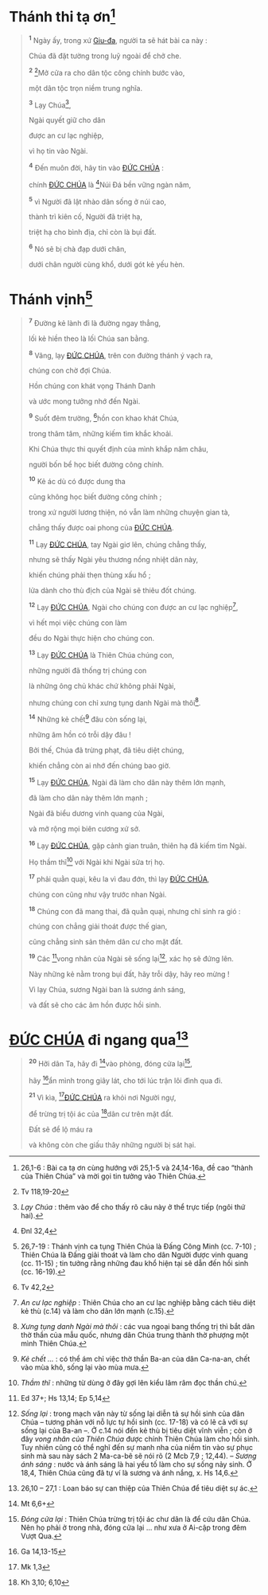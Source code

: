 # Thánh thi tạ ơn[^1-36102b37-37f9-4726-a320-d7366dd044ca]

> <sup><b>1</b></sup> Ngày ấy, trong xứ [Giu-đa](), người ta sẽ hát bài ca này :
>
> Chúa đã đặt tường trong luỹ ngoài để chở che.
>
> <sup><b>2</b></sup> [^2@-36102b37-37f9-4726-a320-d7366dd044ca]Mở cửa ra cho dân tộc công chính bước vào,
>
> một dân tộc trọn niềm trung nghĩa.
>
> <sup><b>3</b></sup> Lạy Chúa[^3-36102b37-37f9-4726-a320-d7366dd044ca],
>
> Ngài quyết giữ cho dân
>
> được an cư lạc nghiệp,
>
> vì họ tin vào Ngài.
>
> <sup><b>4</b></sup> Đến muôn đời, hãy tin vào [ĐỨC CHÚA]() :
>
> chính [ĐỨC CHÚA]() là [^3@-36102b37-37f9-4726-a320-d7366dd044ca]Núi Đá bền vững ngàn năm,
>
> <sup><b>5</b></sup> vì Người đã lật nhào dân sống ở núi cao,
>
> thành trì kiên cố, Người đã triệt hạ,
>
> triệt hạ cho bình địa, chỉ còn là bụi đất.
>
> <sup><b>6</b></sup> Nó sẽ bị chà đạp dưới chân,
>
> dưới chân người cùng khổ, dưới gót kẻ yếu hèn.

# Thánh vịnh[^4-36102b37-37f9-4726-a320-d7366dd044ca]

> <sup><b>7</b></sup> Đường kẻ lành đi là đường ngay thẳng,
>
> lối kẻ hiền theo là lối Chúa san bằng.
>
> <sup><b>8</b></sup> Vâng, lạy [ĐỨC CHÚA](), trên con đường thánh ý vạch ra,
>
> chúng con chờ đợi Chúa.
>
> Hồn chúng con khát vọng Thánh Danh
>
> và ước mong tưởng nhớ đến Ngài.
>
> <sup><b>9</b></sup> Suốt đêm trường, [^4@-36102b37-37f9-4726-a320-d7366dd044ca]hồn con khao khát Chúa,
>
> trong thâm tâm, những kiếm tìm khắc khoải.
>
> Khi Chúa thực thi quyết định của mình khắp năm châu,
>
> người bốn bể học biết đường công chính.
>
> <sup><b>10</b></sup> Kẻ ác dù có được dung tha
>
> cũng không học biết đường công chính ;
>
> trong xứ người lương thiện, nó vẫn làm những chuyện gian tà,
>
> chẳng thấy được oai phong của [ĐỨC CHÚA]().
>
> <sup><b>11</b></sup> Lạy [ĐỨC CHÚA](), tay Ngài giơ lên, chúng chẳng thấy,
>
> nhưng sẽ thấy Ngài yêu thương nồng nhiệt dân này,
>
> khiến chúng phải thẹn thùng xấu hổ ;
>
> lửa dành cho thù địch của Ngài sẽ thiêu đốt chúng.
>
> <sup><b>12</b></sup> Lạy [ĐỨC CHÚA](), Ngài cho chúng con được an cư lạc nghiệp[^5-36102b37-37f9-4726-a320-d7366dd044ca],
>
> vì hết mọi việc chúng con làm
>
> đều do Ngài thực hiện cho chúng con.
>
> <sup><b>13</b></sup> Lạy [ĐỨC CHÚA]() là Thiên Chúa chúng con,
>
> những người đã thống trị chúng con
>
> là những ông chủ khác chứ không phải Ngài,
>
> nhưng chúng con chỉ xưng tụng danh Ngài mà thôi[^6-36102b37-37f9-4726-a320-d7366dd044ca].
>
> <sup><b>14</b></sup> Những kẻ chết[^7-36102b37-37f9-4726-a320-d7366dd044ca] đâu còn sống lại,
>
> những âm hồn có trỗi dậy đâu !
>
> Bởi thế, Chúa đã trừng phạt, đã tiêu diệt chúng,
>
> khiến chẳng còn ai nhớ đến chúng bao giờ.
>
> <sup><b>15</b></sup> Lạy [ĐỨC CHÚA](), Ngài đã làm cho dân này thêm lớn mạnh,
>
> đã làm cho dân này thêm lớn mạnh ;
>
> Ngài đã biểu dương vinh quang của Ngài,
>
> và mở rộng mọi biên cương xứ sở.
>
> <sup><b>16</b></sup> Lạy [ĐỨC CHÚA](), gặp cảnh gian truân, thiên hạ đã kiếm tìm Ngài.
>
> Họ thầm thĩ[^8-36102b37-37f9-4726-a320-d7366dd044ca] với Ngài khi Ngài sửa trị họ.
>
> <sup><b>17</b></sup> phải quằn quại, kêu la vì đau đớn, thì lạy [ĐỨC CHÚA](),
>
> chúng con cũng như vậy trước nhan Ngài.
>
> <sup><b>18</b></sup> Chúng con đã mang thai, đã quằn quại, nhưng chỉ sinh ra gió :
>
> chúng con chẳng giải thoát được thế gian,
>
> cũng chẳng sinh sản thêm dân cư cho mặt đất.
>
> <sup><b>19</b></sup> Các [^6@-36102b37-37f9-4726-a320-d7366dd044ca]vong nhân của Ngài sẽ sống lại[^10-36102b37-37f9-4726-a320-d7366dd044ca], xác họ sẽ đứng lên.
>
> Này những kẻ nằm trong bụi đất, hãy trỗi dậy, hãy reo mừng !
>
> Vì lạy Chúa, sương Ngài ban là sương ánh sáng,
>
> và đất sẽ cho các âm hồn được hồi sinh.

# [ĐỨC CHÚA]() đi ngang qua[^11-36102b37-37f9-4726-a320-d7366dd044ca]

> <sup><b>20</b></sup> Hỡi dân Ta, hãy đi [^7@-36102b37-37f9-4726-a320-d7366dd044ca]vào phòng, đóng cửa lại[^12-36102b37-37f9-4726-a320-d7366dd044ca],
>
> hãy [^8@-36102b37-37f9-4726-a320-d7366dd044ca]ẩn mình trong giây lát, cho tới lúc trận lôi đình qua đi.
>
> <sup><b>21</b></sup> Vì kìa, [^9@-36102b37-37f9-4726-a320-d7366dd044ca][ĐỨC CHÚA]() ra khỏi nơi Người ngự,
>
> để trừng trị tội ác của [^10@-36102b37-37f9-4726-a320-d7366dd044ca]dân cư trên mặt đất.
>
> Đất sẽ để lộ máu ra
>
> và không còn che giấu thây những người bị sát hại.

[^1-36102b37-37f9-4726-a320-d7366dd044ca]: 26,1-6 : Bài ca tạ ơn cùng hướng với 25,1-5 và 24,14-16a, đề cao “thành của Thiên Chúa” và mời gọi tin tưởng vào Thiên Chúa.
[^3-36102b37-37f9-4726-a320-d7366dd044ca]: *Lạy Chúa* : thêm vào để cho thấy rõ câu này ở thể trực tiếp (ngôi thứ hai).
[^4-36102b37-37f9-4726-a320-d7366dd044ca]: 26,7-19 : Thánh vịnh ca tụng Thiên Chúa là Đấng Công Minh (cc. 7-10) ; Thiên Chúa là Đấng giải thoát và làm cho dân Người được vinh quang (cc. 11-15) ; tin tưởng rằng những đau khổ hiện tại sẽ dẫn đến hồi sinh (cc. 16-19).
[^5-36102b37-37f9-4726-a320-d7366dd044ca]: *An cư lạc nghiệp* : Thiên Chúa cho an cư lạc nghiệp bằng cách tiêu diệt kẻ thù (c.14) và làm cho dân lớn mạnh (c.15).
[^6-36102b37-37f9-4726-a320-d7366dd044ca]: *Xưng tụng danh Ngài mà thôi* : các vua ngoại bang thống trị thì bắt dân thờ thần của mẫu quốc, nhưng dân Chúa trung thành thờ phượng một mình Thiên Chúa.
[^7-36102b37-37f9-4726-a320-d7366dd044ca]: *Kẻ chết* *...* : có thể ám chỉ việc thờ thần Ba-an của dân Ca-na-an, chết vào mùa khô, sống lại vào mùa mưa.
[^8-36102b37-37f9-4726-a320-d7366dd044ca]: *Thầm thĩ* : những từ dùng ở đây gợi lên kiểu lâm râm đọc thần chú.
[^10-36102b37-37f9-4726-a320-d7366dd044ca]: *Sống lại* : trong mạch văn này từ sống lại diễn tả sự hồi sinh của dân Chúa – tương phản với nỗ lực tự hồi sinh (cc. 17-18) và có lẽ cả với sự sống lại của Ba-an –. Ở c.14 nói đến kẻ thù bị tiêu diệt vĩnh viễn ; còn ở đây *vong nhân của Thiên Chúa* được chính Thiên Chúa làm cho hồi sinh. Tuy nhiên cũng có thể nghĩ đến sự manh nha của niềm tin vào sự phục sinh mà sau này sách 2 Ma-ca-bê sẽ nói rõ (2 Mcb 7,9 ; 12,44). – *Sương ánh sáng* : nước và ánh sáng là hai yếu tố làm cho sự sống nảy sinh. Ở 18,4, Thiên Chúa cũng đã tự ví là sương và ánh nắng, x. Hs 14,6.
[^11-36102b37-37f9-4726-a320-d7366dd044ca]: 26,10 – 27,1 : Loan báo sự can thiệp của Thiên Chúa để tiêu diệt sự ác.
[^12-36102b37-37f9-4726-a320-d7366dd044ca]: *Đóng cửa lại* : Thiên Chúa trừng trị tội ác chư dân là để cứu dân Chúa. Nên họ phải ở trong nhà, đóng cửa lại ... như xưa ở Ai-cập trong đêm Vượt Qua.
[^2@-36102b37-37f9-4726-a320-d7366dd044ca]: Tv 118,19-20
[^3@-36102b37-37f9-4726-a320-d7366dd044ca]: Đnl 32,4
[^4@-36102b37-37f9-4726-a320-d7366dd044ca]: Tv 42,2
[^6@-36102b37-37f9-4726-a320-d7366dd044ca]: Ed 37+; Hs 13,14; Ep 5,14
[^7@-36102b37-37f9-4726-a320-d7366dd044ca]: Mt 6,6+
[^8@-36102b37-37f9-4726-a320-d7366dd044ca]: Ga 14,13-15
[^9@-36102b37-37f9-4726-a320-d7366dd044ca]: Mk 1,3
[^10@-36102b37-37f9-4726-a320-d7366dd044ca]: Kh 3,10; 6,10